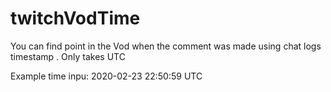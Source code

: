 # twitchVodTime
You can find point in the Vod when the comment was made using chat logs timestamp . Only takes UTC

Example time inpu: 2020-02-23 22:50:59 UTC
